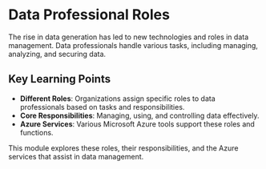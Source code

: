 # Data Professional Roles

The rise in data generation has led to new technologies and roles in data management. Data professionals handle various tasks, including managing, analyzing, and securing data.

## **Key Learning Points**
- **Different Roles**: Organizations assign specific roles to data professionals based on tasks and responsibilities.
- **Core Responsibilities**: Managing, using, and controlling data effectively.
- **Azure Services**: Various Microsoft Azure tools support these roles and functions.

This module explores these roles, their responsibilities, and the Azure services that assist in data management.
